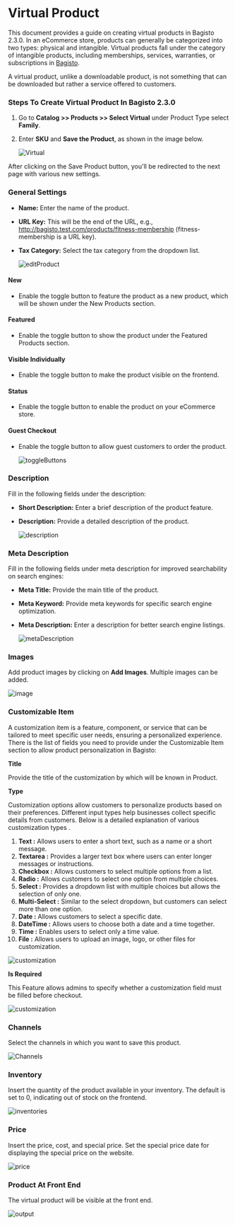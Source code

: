 # Virtual Product

This document provides a guide on creating virtual products in Bagisto 2.3.0. In an eCommerce store, products can generally be categorized into two types: physical and intangible. Virtual products fall under the category of intangible products, including memberships, services, warranties, or subscriptions in [Bagisto](https://bagisto.com/en/).

A virtual product, unlike a downloadable product, is not something that can be downloaded but rather a service offered to customers.

### Steps To Create Virtual Product In Bagisto 2.3.0

1. Go to **Catalog >> Products >> Select Virtual** under Product Type select **Family**.
2. Enter **SKU** and **Save the Product**, as shown in the image below.

    ![Virtual](../../assets/2.3.0/images/virtual-product/virtual.png)

After clicking on the Save Product button, you'll be redirected to the next page with various new settings.

### General Settings

- **Name:** Enter the name of the product.
- **URL Key:** This will be the end of the URL, 
    e.g., http://bagisto.test.com/products/fitness-membership (fitness-membership is a URL key).
- **Tax Category:** Select the tax category from the dropdown list.

    ![editProduct](../../assets/2.3.0/images/virtual-product/editProduct.png)

#### New

- Enable the toggle button to feature the product as a new product, which will be shown under the New Products section.

#### Featured

- Enable the toggle button to show the product under the Featured Products section.

#### Visible Individually

- Enable the toggle button to make the product visible on the frontend.

#### Status

- Enable the toggle button to enable the product on your eCommerce store.

#### Guest Checkout

- Enable the toggle button to allow guest customers to order the product.

    ![toggleButtons](../../assets/2.3.0/images/virtual-product/toggleButtons.png)

### Description

Fill in the following fields under the description:

- **Short Description:** Enter a brief description of the product feature.
- **Description:** Provide a detailed description of the product.

    ![description](../../assets/2.3.0/images/virtual-product/description.png)

### Meta Description

Fill in the following fields under meta description for improved searchability on search engines:

- **Meta Title:** Provide the main title of the product.
- **Meta Keyword:** Provide meta keywords for specific search engine optimization.
- **Meta Description:** Enter a description for better search engine listings.

    ![metaDescription](../../assets/2.3.0/images/virtual-product/metaDescription.png)

### Images

Add product images by clicking on **Add Images**. Multiple images can be added.

 ![image](../../assets/2.3.0/images/virtual-product/image.png)

### Customizable Item
A customization item is a feature, component, or service that can be tailored to meet specific user needs, ensuring a personalized experience. There is the list of fields you need to provide under the Customizable Item section to allow product personalization in Bagisto:

**Title**

Provide the title of the customization by which will be known in Product.

**Type**

Customization options allow customers to personalize products based on their preferences. Different input types help businesses collect specific details from customers. Below is a detailed explanation of various customization types .

1. **Text :** Allows users to enter a short text, such as a name or a short message.
2. **Textarea :** Provides a larger text box where users can enter longer messages or   instructions.
3. **Checkbox :** Allows customers to select multiple options from a list.
4. **Radio :** Allows customers to select one option from multiple choices.
5. **Select :** Provides a dropdown list with multiple choices but allows the selection of only one.
6. **Multi-Select :** Similar to the select dropdown, but customers can select more than one option.
7. **Date :** Allows customers to select a specific date.
8. **DateTime :** Allows users to choose both a date and a time together. 
9. **Time :** Enables users to select only a time value.
10. **File :** Allows users to upload an image, logo, or other files for customization.

![customization](../../assets/2.3.0/images/virtual-product/customization.png)

**Is Required**

This Feature allows admins to specify whether a customization field must be filled before checkout.

![customization](../../assets/2.3.0/images/virtual-product/virtual-customization.png)

### Channels

Select the channels in which you want to save this product.

![Channels](../../assets/2.3.0/images/simple-product/channels.png)

### Inventory

Insert the quantity of the product available in your inventory. The default is set to 0, indicating out of stock on the frontend.

![inventories](../../assets/2.3.0/images/virtual-product/inventories.png)

### Price

Insert the price, cost, and special price. Set the special price date for displaying the special price on the website.

![price](../../assets/2.3.0/images/virtual-product/price.png)

### Product At Front End

The virtual product will be visible at the front end.

![output](../../assets/2.3.0/images/virtual-product/output.png)


